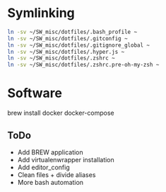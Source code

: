 # Symlinking

```bash
ln -sv ~/SW_misc/dotfiles/.bash_profile ~  
ln -sv ~/SW_misc/dotfiles/.gitconfig ~  
ln -sv ~/SW_misc/dotfiles/.gitignore_global ~  
ln -sv ~/SW_misc/dotfiles/.hyper.js ~  
ln -sv ~/SW_misc/dotfiles/.zshrc ~  
ln -sv ~/SW_misc/dotfiles/.zshrc.pre-oh-my-zsh ~  
```

# Software 
brew install docker docker-compose

## ToDo
- Add BREW application
- Add virtualenwrapper installation
- Add editor_config
- Clean files + divide aliases
- More bash automation
